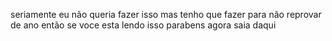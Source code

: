 seriamente eu não queria fazer isso
mas tenho que fazer para não reprovar de ano 
então se voce esta lendo isso parabens 
agora saia daqui
